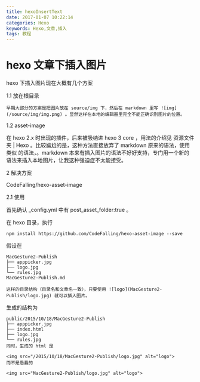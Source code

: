 ```yaml
---
title: hexoInsertText
date: 2017-01-07 10:22:14
categories: Hexo
keywords: Hexo,文章,插入
tags: 教程
---
```


hexo 文章下插入图片
===

hexo 下插入图片现在大概有几个方案

1.1 放在根目录
```
早期大部分的方案是把图片放在 source/img 下，然后在 markdown 里写 ![img](/source/img/img.png) 。显然这样在本地的编辑器里完全不能正确识别图片的位置。
```
1.2 asset-image
<!--more-->
在 hexo 2.x 时出现的插件，后来被吸纳进 hexo 3 core ，用法的介绍见 资源文件夹 | Hexo 。比较尴尬的是，这种方法直接放弃了 markdown 原来的语法，使用类似 的语法，。markdown 本来有插入图片的语法不好好支持，专门用一个新的语法来插入本地图片，让我这种强迫症不太能接受。

2 解决方案

CodeFalling/hexo-asset-image

2.1 使用

首先确认 _config.yml 中有 post_asset_folder:true 。

在 hexo 目录，执行
```
npm install https://github.com/CodeFalling/hexo-asset-image --save
```
假设在
```
MacGesture2-Publish
├── apppicker.jpg
├── logo.jpg
└── rules.jpg
MacGesture2-Publish.md

这样的目录结构（目录名和文章名一致），只要使用 ![logo](MacGesture2-Publish/logo.jpg) 就可以插入图片。
```
生成的结构为
```
public/2015/10/18/MacGesture2-Publish
├── apppicker.jpg
├── index.html
├── logo.jpg
└── rules.jpg
同时，生成的 html 是

<img src="/2015/10/18/MacGesture2-Publish/logo.jpg" alt="logo">
而不是愚蠢的

<img src="MacGesture2-Publish/logo.jpg" alt="logo">
```
